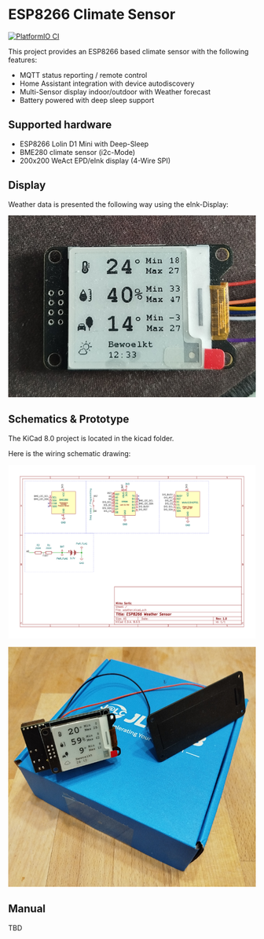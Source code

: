 # ESP8266 Climate Sensor

[![PlatformIO CI](https://github.com/mirkosertic/ESP8266Weatherstation/actions/workflows/build.yml/badge.svg)](https://github.com/mirkosertic/ESP8266Weatherstation/actions/workflows/build.yml)

This project provides an ESP8266 based climate sensor with the following features:

* MQTT status reporting / remote control
* Home Assistant integration with device autodiscovery
* Multi-Sensor display indoor/outdoor with Weather forecast
* Battery powered with deep sleep support

## Supported hardware

* ESP8266 Lolin D1 Mini with Deep-Sleep
* BME280 climate sensor (i2c-Mode)
* 200x200 WeAct EPD/eInk display (4-Wire SPI)

## Display

Weather data is presented the following way using the eInk-Display:

![display](doc/display_example.png)

## Schematics & Prototype

The KiCad 8.0 project is located in the kicad folder.

Here is the wiring schematic drawing:

![schematics](doc/schematics.svg)

![prototype](doc/prototype.png)

## Manual

TBD

